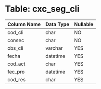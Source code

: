 # Table: cxc_seg_cli

| Column Name | Data Type | Nullable |
|-------------|-----------|----------|
| cod_cli | char | NO |
| consec | char | NO |
| obs_cli | varchar | YES |
| fecha | datetime | YES |
| cod_act | char | YES |
| fec_pro | datetime | YES |
| cod_res | char | YES |
